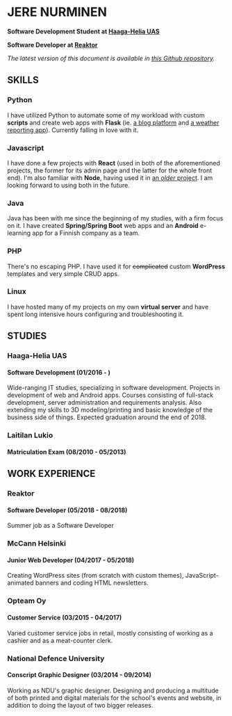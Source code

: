 # JERE NURMINEN
**Software Development Student at [Haaga-Helia UAS](https://www.haaga-helia.fi/)**

**Software Developer at [Reaktor](https://www.reaktor.com)**

*The latest version of this document is available in [this Github repository](https://github.com/JereNurminen/cv).*

## SKILLS

### Python
I have utilized Python to automate some of my workload with custom **scripts** and create web apps with **Flask** (ie. [a blog platform](https://github.com/JereNurminen/blog-platform) and [a weather reporting app](https://github.com/JereNurminen/weather-app)). Currently falling in love with it.

### Javascript
I have done a few projects with **React** (used in both of the aforementioned projects, the former for its admin page and the latter for the whole front end). I'm also familiar with **Node**, having used it in [an *older* project](https://github.com/JereNurminen/nodejs_chat_webapp). I am looking forward to using both in the future.

### Java
Java has been with me since the beginning of my studies, with a firm focus on it. I have created **Spring/Spring Boot** web apps and an **Android** e-learning app for a Finnish company as a team.

### PHP
There's no escaping PHP. I have used it for ~~complicated~~ custom **WordPress** templates and very simple CRUD apps.

### Linux
I have hosted many of my projects on my own **virtual server** and have spent long intensive hours configuring and troubleshooting it.


## STUDIES

### Haaga-Helia UAS

#### Software Development (01/2016 - )
Wide-ranging IT studies, specializing in software development. Projects in development of web and Android apps. Courses consisting of full-stack development, server administration and requirements analysis. Also extending my skills to 3D modeling/printing and basic knowledge of the business side of things. Expected graduation around the end of 2018. 

### Laitilan Lukio

#### Matriculation Exam (08/2010 - 05/2013)


## WORK EXPERIENCE

### Reaktor

#### Software Developer (05/2018 - 08/2018)
Summer job as a Software Developer

### McCann Helsinki

#### Junior Web Developer (04/2017 - 05/2018)
Creating WordPress sites (from scratch with custom themes), JavaScript-animated banners and coding HTML newsletters. 

### Opteam Oy

#### Customer Service (03/2015 - 04/2017)
Varied customer service jobs in retail, mostly consisting of working as a cashier and as a meat-counter clerk.

### National Defence University

#### Conscript Graphic Designer (03/2014 - 09/2014)
Working as NDU's graphic designer. Designing and producing a multitude of both printed and digital materials for the school's events and website, in addition to doing the layout of two bigger releases.
